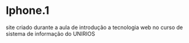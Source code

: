 # Iphone.1
site criado durante a aula de introdução a tecnologia web no curso de sistema de informação do UNIRIOS
